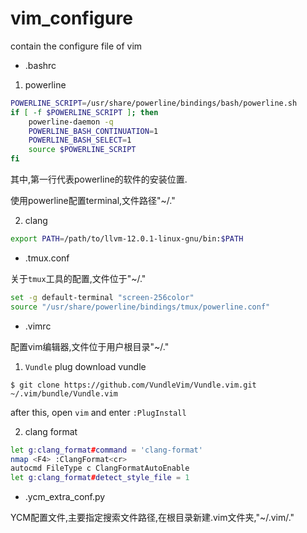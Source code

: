 # vim_configure
contain the configure file of vim

- .bashrc

1. powerline
```bash
POWERLINE_SCRIPT=/usr/share/powerline/bindings/bash/powerline.sh
if [ -f $POWERLINE_SCRIPT ]; then
    powerline-daemon -q
    POWERLINE_BASH_CONTINUATION=1
    POWERLINE_BASH_SELECT=1
    source $POWERLINE_SCRIPT
fi
```

其中,第一行代表powerline的软件的安装位置.

使用powerline配置terminal,文件路径"~/."

2. clang
```bash
export PATH=/path/to/llvm-12.0.1-linux-gnu/bin:$PATH
```
- .tmux.conf

关于`tmux`工具的配置,文件位于"~/."

```bash
set -g default-terminal "screen-256color"
source "/usr/share/powerline/bindings/tmux/powerline.conf"
```

- .vimrc

配置vim编辑器,文件位于用户根目录"~/."

1. `Vundle` plug
download vundle
```shell
$ git clone https://github.com/VundleVim/Vundle.vim.git ~/.vim/bundle/Vundle.vim
```
after this, open `vim` and enter `:PlugInstall`

2. clang format
```bash
let g:clang_format#command = 'clang-format'
nmap <F4> :ClangFormat<cr>
autocmd FileType c ClangFormatAutoEnable
let g:clang_format#detect_style_file = 1
```

- .ycm_extra_conf.py

YCM配置文件,主要指定搜索文件路径,在根目录新建.vim文件夹,"~/.vim/."
